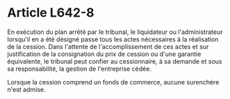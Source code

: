 # Article L642-8

En exécution du plan arrêté par le tribunal, le liquidateur ou l'administrateur lorsqu'il en a été désigné passe tous les actes nécessaires à la réalisation de la cession. Dans l'attente de l'accomplissement de ces actes et sur justification de la consignation du prix de cession ou d'une garantie équivalente, le tribunal peut confier au cessionnaire, à sa demande et sous sa responsabilité, la gestion de l'entreprise cédée.

Lorsque la cession comprend un fonds de commerce, aucune surenchère n'est admise.
